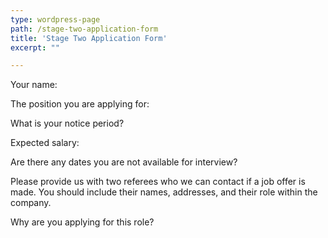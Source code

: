 ```yaml
---
type: wordpress-page
path: /stage-two-application-form
title: 'Stage Two Application Form'
excerpt: ""

---
```

     

Your name:  

The position you are applying for:  

What is your notice period?  

Expected salary:  

Are there any dates you are not available for interview?  

Please provide us with two referees who we can contact if a job offer is made. You should include their names, addresses, and their role within the company.  

Why are you applying for this role?

